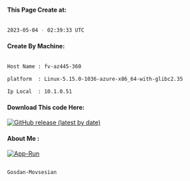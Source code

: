 
   
#### This Page Create at:

```bash

2023-05-04 - 02:39:33 UTC

```

#### Create By Machine:

```bash

Host Name : fv-az445-360

platform  : Linux-5.15.0-1036-azure-x86_64-with-glibc2.35

Ip Local  : 10.1.0.51

```
#### Download This code Here:

[![GitHub release (latest by date)](https://img.shields.io/github/v/release/Gosdan-Movsesian/Gosdan?style=for-the-badge&label=Download)](https://github.com/Gosdan-Movsesian/Gosdan/releases) 

</p> 

#### About Me :

[![App-Run](https://github.com/Gosdan-Movsesian/Gosdan/actions/workflows/App-Run.yml/badge.svg)](https://github.com/Gosdan-Movsesian/Gosdan/actions/workflows/App-Run.yml)

```bash

Gosdan-Movsesian

```

